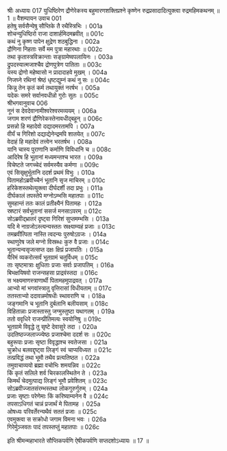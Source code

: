 श्रीः
अध्यायः 017
युधिष्ठिरेण द्रौणेरेकस्य बहुमारणशक्तिप्रश्ने कृष्णेन रुद्रप्रसादादित्युक्त्वा रुद्रमहिमकथनम् ॥ 1 ॥
वैशम्पायन उवाच 	001  
हतेषु सर्वसैन्येषु सौप्तिके तै रथैस्त्रिभिः ।	001a  
शोचन्युधिष्ठिरो राजा दाशार्हमिदमब्रवीत् ॥	001c  
कथं नु कृष्ण पापेन क्षुद्रेण शठबुद्धिना ।	002a  
द्रौणिना निहताः सर्वे मम पुत्रा महारथाः ॥	002c  
तथा कृतास्त्रविक्रान्ताः सङ्ग्रामेष्वपलायिनः ।	003a  
द्रुपदस्यात्मजाश्चैव द्रोणपुत्रेण पातिताः ॥	003c  
यस्य द्रोणो महेष्वासो न प्रादादाहवे मुखम् ।	004a  
निजघ्ने रथिनां श्रेष्ठं धृष्टद्युम्नं कथं नु सः ॥	004c  
किन्नु तेन कृतं कर्म तथायुक्तं नरर्षभ ।	005a  
यदेकः समरे सर्वानवधीन्नो गुरोः सुतः ॥	005c  
श्रीभगवानुवाच 	006  
नूनं स देवदेवानामीश्वरेश्वरमव्ययम् ।	006a  
जगाम शरणं द्रौणिरेकस्तेनावधीद्बहून् ॥	006c  
प्रसन्नो हि महादेवो दद्यादमरतामपि ।	007a  
वीर्यं च गिरिशो दद्याद्येनेन्द्रमपि शातयेत् ॥	007c  
वेदाहं हि महादेवं तत्त्वेन भरतर्षभ ।	008a  
यानि चास्य पुराणानि कर्माणि विविधानि च ॥	008c  
आदिरेष हि भूतानां मध्यमन्तश्च भारत ।	009a  
विचेष्टते जगच्चेदं सर्वमस्यैव कर्मणा ॥	009c  
एवं सिसृक्षुर्भूतानि ददर्श प्रथमं विभुः ।	010a  
पितामहोऽब्रवीच्चैनं भूतानि सृज माचिरम् ॥	010c  
हरिकेशस्तथेत्युक्त्वा दीर्घदर्शी तदा प्रभुः ।	011a  
दीर्घकालं तपस्तेपे मग्नोऽम्भसि महातपाः ॥	011c  
सुमहान्तं ततः कालं प्रतीक्ष्यैनं पितामहः ।	012a  
स्रष्टारं सर्वभूतानां ससर्ज मनसाऽपरम् ॥	012c  
सोऽब्रवीद्भ्रातरं दृष्ट्वा गिरिशं सुप्तमम्भसि ।	013a  
यदि मे नाग्रजोऽस्त्यन्यस्ततः स्रक्ष्याम्यहं प्रजाः ॥	013c  
तमब्रवीत्पिता नास्ति त्वदन्यः पुरुषोऽग्रजः ।	014a  
स्थाणुरेष जले मग्नो विस्रब्धः कुरु वै प्रजाः ॥	014c  
भूतान्यन्वसृजत्सप्त दक्षः क्षिप्रं प्रजापतिः ।	015a  
यैरिमं व्यकरोत्सर्वं भूतग्रामं चतुर्विधम् ॥	015c  
ताः सृष्टमात्राः क्षुधिताः प्रजाः सर्वाः प्रजापतिम् ।	016a  
बिभक्षयिषवो राजन्सहसा प्राद्रवंस्तदा ॥	016c  
स भक्ष्यमाणस्त्राणार्थी पितामहमुपाद्रवत् ।	017a  
आभ्यो मां भगवांस्त्रातु वृत्तिरासां विधीयताम् ॥	017c  
ततस्ताभ्यो ददावन्नमोषधीः स्थावराणि च ।	018a  
जङ्गमानि च भूतानि दुर्बलानि बलीयसाम् ॥	018c  
विहितान्नाः प्रजास्तास्तु जग्मुस्तुष्टा यथागतम् ।	019a  
ततो ववृधिरे राजन्प्रीतिमत्यः स्वयोनिषु ॥	019c  
भूतग्रामे विवृद्धे तु सृष्टे देवासुरे तदा ।	020a  
उदतिष्ठज्जलाज्ज्येष्ठः प्रजाश्चेमा ददर्श सः ॥	020c  
बहुरूपाः प्रजाः सृष्टा विवृद्धाश्च स्वतेजसा ।	021a  
चुक्रोध बलवद्दृष्ट्वा लिङ्गं स्वं चाप्यविध्यत ॥	021c  
तत्प्रविद्धं तथा भूमौ तथैव प्रत्यतिष्ठत ।	022a  
तमुवाचाव्ययो ब्रह्मा वचोभिः शमयन्निव ॥	022c  
किं कृतं सलिले शर्व चिरकालस्थितेन ते ।	023a  
किमर्थं चेदमुत्पाद्य लिङ्गं भूमौ प्रवेशितम् ॥	023c  
सोऽब्रवीज्जातसंरम्भस्तथा लोकगुरुर्गुरुम् ।	024a  
प्रजाः सृष्टाः परेणेमाः किं करिष्याम्यनेन वै ॥	024c  
तपसाऽधिगतं चान्नं प्रजार्थं मे पितामह ।	025a  
ओषध्यः परिवर्तेरन्यथैवं सततं प्रजाः ॥	025c  
एवमुक्त्वा स सक्रोधो जगाम विमना भवः ।	026a  
गिरेर्मुञ्जवतः पादं तपस्तप्तुं महातपाः ॥ 	026c  

इति श्रीमन्महाभारते सौप्तिकपर्वणि ऐषीकपर्वणि सप्तदशोऽध्यायः ॥ 17 ॥

